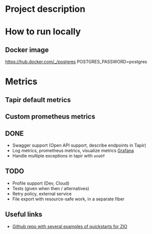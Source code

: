 
# Project description

# How to run locally

## Docker image

https://hub.docker.com/_/postgres
POSTGRES_PASSWORD=postgres

# Metrics
## Tapir default metrics
## Custom prometheus metrics


## DONE
* Swagger support (Open API support, describe endpoints in Tapir)
* Log metrics, prometheus metrics, visualize metrics [Grafana](https://zio.github.io/zio-zmx/docs/metrics/metrics_prometheus)
* Handle multiple exceptions in tapir with `oneOf` 

## TODO
* Profile support (Dev, Cloud)
* Tests (given when then / alternatives) 
* Retry policy, external service
* File export with resource-safe work, in a separate fiber

## Useful links
* [Github repo with several examples of quickstarts for ZIO](https://github.com/zio/zio-quickstarts)